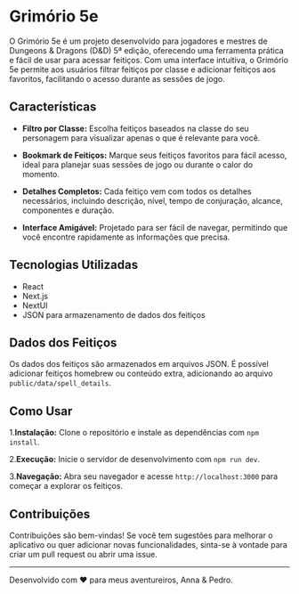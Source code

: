 # Grimório 5e

O Grimório 5e é um projeto desenvolvido para jogadores e mestres de Dungeons & Dragons (D&D) 5ª edição, oferecendo uma ferramenta prática e fácil de usar para acessar feitiços. Com uma interface intuitiva, o Grimório 5e permite aos usuários filtrar feitiços por classe e adicionar feitiços aos favoritos, facilitando o acesso durante as sessões de jogo.

## Características

* **Filtro por Classe:** Escolha feitiços baseados na classe do seu personagem para visualizar apenas o que é relevante para você.
* **Bookmark de Feitiços:** Marque seus feitiços favoritos para fácil acesso, ideal para planejar suas sessões de jogo ou durante o calor do momento.

* **Detalhes Completos:** Cada feitiço vem com todos os detalhes necessários, incluindo descrição, nível, tempo de conjuração, alcance, componentes e duração.
* **Interface Amigável:** Projetado para ser fácil de navegar, permitindo que você encontre rapidamente as informações que precisa.

## Tecnologias Utilizadas

- React
- Next.js
- NextUI
- JSON para armazenamento de dados dos feitiços

## Dados dos Feitiços

Os dados dos feitiços são armazenados em arquivos JSON. É possível adicionar feitiços homebrew ou conteúdo extra, adicionando ao arquivo `public/data/spell_details`.

## Como Usar

1.**Instalação:** Clone o repositório e instale as dependências com `npm install`.

2.**Execução:** Inicie o servidor de desenvolvimento com `npm run dev`.

3.**Navegação:** Abra seu navegador e acesse `http://localhost:3000` para começar a explorar os feitiços.

## Contribuições

Contribuições são bem-vindas! Se você tem sugestões para melhorar o aplicativo ou quer adicionar novas funcionalidades, sinta-se à vontade para criar um pull request ou abrir uma issue.

---

Desenvolvido com ❤ para meus aventureiros, Anna & Pedro.
